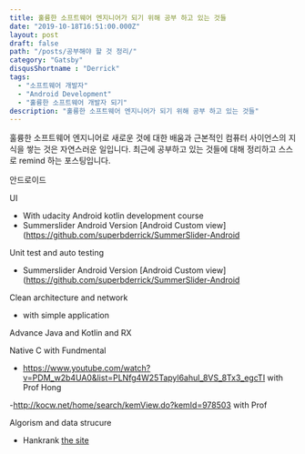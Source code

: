 ```yaml
---
title: 훌륭한 소프트웨어 엔지니어가 되기 위해 공부 하고 있는 것들
date: "2019-10-18T16:51:00.000Z"
layout: post
draft: false
path: "/posts/공부해야 할 것 정리/"
category: "Gatsby"
disqusShortname : "Derrick"
tags:
  - "소프트웨어 개발자"
  - "Android Development"
  - "훌륭한 소프트웨어 개발자 되기"
description: "훌륭한 소프트웨어 엔지니어가 되기 위해 공부 하고 있는 것들"
---
```


훌륭한 소프트웨어 엔지니어로 새로운 것에 대한 배움과 근본적인 컴퓨터 사이언스의 지식을 쌓는 것은 자연스러운 일입니다.
최근에 공부하고 있는 것들에 대해 정리하고 스스로 remind 하는 포스팅입니다.


안드로이드 

UI 
- With udacity Android kotlin development course
- Summerslider Android Version [Android Custom view](https://github.com/superbderrick/SummerSlider-Android

Unit test and auto testing

- Summerslider Android Version [Android Custom view](https://github.com/superbderrick/SummerSlider-Android

Clean architecture and network

- with simple application

Advance Java and Kotlin and RX


Native C with Fundmental
- https://www.youtube.com/watch?v=PDM_w2b4UA0&list=PLNfg4W25Tapyl6ahul_8VS_8Tx3_egcTI with Prof Hong

-http://kocw.net/home/search/kemView.do?kemId=978503 with Prof 

Algorism and data strucure 

- Hankrank [the site](https://www.hackerrank.com/)